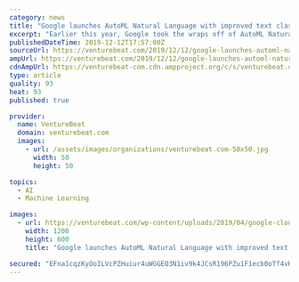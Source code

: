 ```yaml
---
category: news
title: "Google launches AutoML Natural Language with improved text classification and model training"
excerpt: "Earlier this year, Google took the wraps off of AutoML Natural Language, an extension of its Cloud AutoML machine learning platform to the natural language processing domain. After a months-long beta, AutoML today launched in general availability for ..."
publishedDateTime: 2019-12-12T17:57:00Z
sourceUrl: https://venturebeat.com/2019/12/12/google-launches-automl-natural-language-with-improved-text-classification-and-model-training/
ampUrl: https://venturebeat.com/2019/12/12/google-launches-automl-natural-language-with-improved-text-classification-and-model-training/amp/
cdnAmpUrl: https://venturebeat-com.cdn.ampproject.org/c/s/venturebeat.com/2019/12/12/google-launches-automl-natural-language-with-improved-text-classification-and-model-training/amp/
type: article
quality: 93
heat: 93
published: true

provider:
  name: VentureBeat
  domain: venturebeat.com
  images:
    - url: /assets/images/organizations/venturebeat.com-50x50.jpg
      width: 50
      height: 50

topics:
  - AI
  - Machine Learning

images:
  - url: https://venturebeat.com/wp-content/uploads/2019/04/google-cloud-2-e1576177709339.jpg?fit=1200%2C600&amp;strip=all
    width: 1200
    height: 600
    title: "Google launches AutoML Natural Language with improved text classification and model training"

secured: "EFna1cqzKyOoILVcPZHuiur4uWGGEO3N1iv9k4JCsR196PZu1F1ecb0oTf4vK5nEBtN7vALVoxUaOTDCIPCs6dOh6ApFpD65qqufeH7367v1IGfSauRY1h6x4IPisMd9gmdAW0HZXpgByztA2H/hqJrhPgYmyyEYBZRELlRgknM7ZKTOUNLqkyf1O9fDyGKR+oxSfZWMswyc7j2rO5JBFQLF9b2/1RRbnf9vXAvXpHWbzBZkeYCNpkQHH9siLeOOgoTLNFizl6tvfjCGpK8QsQ==;hOn0B+LVKc5dCB1htjz9bw=="
---
```



